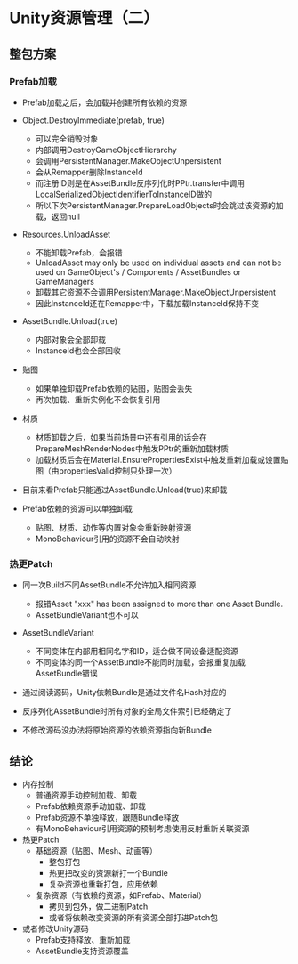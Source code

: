 # Unity资源管理（二）

## 整包方案

### Prefab加载

- Prefab加载之后，会加载并创建所有依赖的资源
- Object.DestroyImmediate(prefab, true)
  - 可以完全销毁对象
  - 内部调用DestroyGameObjectHierarchy
  - 会调用PersistentManager.MakeObjectUnpersistent
  - 会从Remapper删除InstanceId
  - 而注册ID则是在AssetBundle反序列化时PPtr.transfer中调用LocalSerializedObjectIdentifierToInstanceID做的
  - 所以下次PersistentManager.PrepareLoadObjects时会跳过该资源的加载，返回null

- Resources.UnloadAsset
  - 不能卸载Prefab，会报错
  - UnloadAsset may only be used on individual assets and can not be used on GameObject's / Components / AssetBundles or GameManagers
  - 卸载其它资源不会调用PersistentManager.MakeObjectUnpersistent
  - 因此InstanceId还在Remapper中，下载加载InstanceId保持不变

- AssetBundle.Unload(true)
  - 内部对象会全部卸载
  - InstanceId也会全部回收

- 贴图
  - 如果单独卸载Prefab依赖的贴图，贴图会丢失
  - 再次加载、重新实例化不会恢复引用
- 材质
  - 材质卸载之后，如果当前场景中还有引用的话会在PrepareMeshRenderNodes中触发PPtr的重新加载材质
  - 加载材质后会在Material.EnsurePropertiesExist中触发重新加载或设置贴图（由propertiesValid控制只处理一次）
- 目前来看Prefab只能通过AssetBundle.Unload(true)来卸载
- Prefab依赖的资源可以单独卸载
  - 贴图、材质、动作等内置对象会重新映射资源
  - MonoBehaviour引用的资源不会自动映射


### 热更Patch

- 同一次Build不同AssetBundle不允许加入相同资源
  - 报错Asset "xxx" has been assigned to more than one Asset Bundle.
  - AssetBundleVariant也不可以

- AssetBundleVariant
  - 不同变体在内部用相同名字和ID，适合做不同设备适配资源
  - 不同变体的同一个AssetBundle不能同时加载，会报重复加载AssetBundle错误

- 通过阅读源码，Unity依赖Bundle是通过文件名Hash对应的
- 反序列化AssetBundle时所有对象的全局文件索引已经确定了
- 不修改源码没办法将原始资源的依赖资源指向新Bundle

## 结论
- 内存控制
  - 普通资源手动控制加载、卸载
  - Prefab依赖资源手动加载、卸载
  - Prefab资源不单独释放，跟随Bundle释放
  - 有MonoBehaviour引用资源的预制考虑使用反射重新关联资源
- 热更Patch
  - 基础资源（贴图、Mesh、动画等）
    - 整包打包
    - 热更把改变的资源新打一个Bundle
    - 复杂资源也重新打包，应用依赖
  - 复杂资源（有依赖的资源，如Prefab、Material）
    - 拷贝到包外，做二进制Patch
    - 或者将依赖改变资源的所有资源全部打进Patch包
- 或者修改Unity源码
  - Prefab支持释放、重新加载
  - AssetBundle支持资源覆盖

